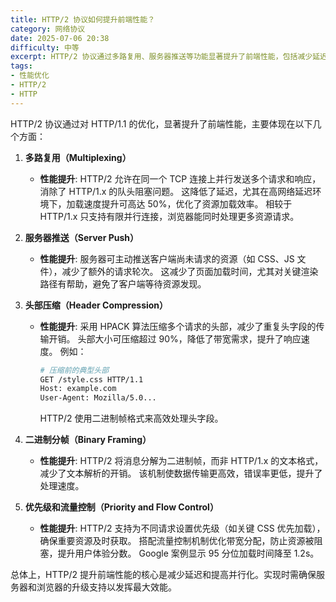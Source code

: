 ```yaml
---
title: HTTP/2 协议如何提升前端性能？
category: 网络协议
date: 2025-07-06 20:38
difficulty: 中等
excerpt: HTTP/2 协议通过多路复用、服务器推送等功能显著提升了前端性能，包括减少延迟和提高资源加载效率。
tags:
- 性能优化
- HTTP/2
- HTTP
---
```

HTTP/2 协议通过对 HTTP/1.1 的优化，显著提升了前端性能，主要体现在以下几个方面：

1. **多路复用（Multiplexing）**
   - **性能提升**: HTTP/2 允许在同一个 TCP 连接上并行发送多个请求和响应，消除了 HTTP/1.x 的队头阻塞问题。 这降低了延迟，尤其在高网络延迟环境下，加载速度提升可高达 50%，优化了资源加载效率。 相较于 HTTP/1.x 只支持有限并行连接，浏览器能同时处理更多资源请求。

2. **服务器推送（Server Push）**
   - **性能提升**: 服务器可主动推送客户端尚未请求的资源（如 CSS、JS 文件），减少了额外的请求轮次。 这减少了页面加载时间，尤其对关键渲染路径有帮助，避免了客户端等待资源发现。

3. **头部压缩（Header Compression）**
   - **性能提升**: 采用 HPACK 算法压缩多个请求的头部，减少了重复头字段的传输开销。 头部大小可压缩超过 90%，降低了带宽需求，提升了响应速度。 例如：
     ```bash
     # 压缩前的典型头部
     GET /style.css HTTP/1.1
     Host: example.com
     User-Agent: Mozilla/5.0...
     ```
     HTTP/2 使用二进制帧格式来高效处理头字段。

4. **二进制分帧（Binary Framing）**
   - **性能提升**: HTTP/2 将消息分解为二进制帧，而非 HTTP/1.x 的文本格式，减少了文本解析的开销。 该机制使数据传输更高效，错误率更低，提升了处理速度。

5. **优先级和流量控制（Priority and Flow Control）**
   - **性能提升**: HTTP/2 支持为不同请求设置优先级（如关键 CSS 优先加载），确保重要资源及时获取。 搭配流量控制机制优化带宽分配，防止资源被阻塞，提升用户体验分数。 Google 案例显示 95 分位加载时间降至 1.2s。

总体上，HTTP/2 提升前端性能的核心是减少延迟和提高并行化。实现时需确保服务器和浏览器的升级支持以发挥最大效能。
